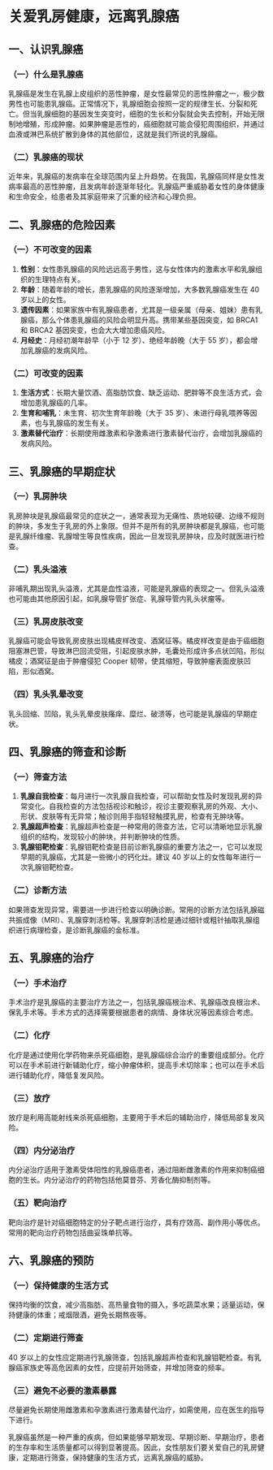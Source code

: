 # 关爱乳房健康，远离乳腺癌

## 一、认识乳腺癌
### （一）什么是乳腺癌
乳腺癌是发生在乳腺上皮组织的恶性肿瘤，是女性最常见的恶性肿瘤之一，极少数男性也可能患乳腺癌。正常情况下，乳腺细胞会按照一定的规律生长、分裂和死亡。但当乳腺细胞的基因发生突变时，细胞的生长和分裂就会失去控制，开始无限制地增殖，形成肿瘤。如果肿瘤是恶性的，癌细胞就可能会侵犯周围组织，并通过血液或淋巴系统扩散到身体的其他部位，这就是我们所说的乳腺癌。

### （二）乳腺癌的现状
近年来，乳腺癌的发病率在全球范围内呈上升趋势。在我国，乳腺癌同样是女性发病率最高的恶性肿瘤，且发病年龄逐渐年轻化。乳腺癌严重威胁着女性的身体健康和生命安全，给患者及其家庭带来了沉重的经济和心理负担。

## 二、乳腺癌的危险因素
### （一）不可改变的因素
1. **性别**：女性患乳腺癌的风险远远高于男性，这与女性体内的激素水平和乳腺组织的生理特点有关。
2. **年龄**：随着年龄的增长，患乳腺癌的风险逐渐增加，大多数乳腺癌发生在 40 岁以上的女性。
3. **遗传因素**：如果家族中有乳腺癌患者，尤其是一级亲属（母亲、姐妹）患有乳腺癌，那么个体患乳腺癌的风险会明显升高。携带某些基因突变，如 BRCA1 和 BRCA2 基因突变，也会大大增加患癌风险。
4. **月经史**：月经初潮年龄早（小于 12 岁）、绝经年龄晚（大于 55 岁），都会增加乳腺癌的发病风险。

### （二）可改变的因素
1. **生活方式**：长期大量饮酒、高脂肪饮食、缺乏运动、肥胖等不良生活方式，会增加患乳腺癌的几率。
2. **生育和哺乳**：未生育、初次生育年龄晚（大于 35 岁）、未进行母乳喂养等因素，也与乳腺癌的发生有关。
3. **激素替代治疗**：长期使用雌激素和孕激素进行激素替代治疗，会增加乳腺癌的发病风险。

## 三、乳腺癌的早期症状
### （一）乳房肿块
乳房肿块是乳腺癌最常见的症状之一，通常表现为无痛性、质地较硬、边缘不规则的肿块，多发生于乳房的外上象限。但并不是所有的乳房肿块都是乳腺癌，也可能是乳腺纤维瘤、乳腺增生等良性疾病，因此一旦发现乳房肿块，应及时就医进行检查。

### （二）乳头溢液
非哺乳期出现乳头溢液，尤其是血性溢液，可能是乳腺癌的表现之一。但乳头溢液也可能由其他原因引起，如乳腺导管扩张症、乳腺导管内乳头状瘤等。

### （三）乳房皮肤改变
乳腺癌可能会导致乳房皮肤出现橘皮样改变、酒窝征等。橘皮样改变是由于癌细胞阻塞淋巴管，导致淋巴回流受阻，引起皮肤水肿，毛囊处形成许多点状凹陷，形似橘皮；酒窝征是由于肿瘤侵犯 Cooper 韧带，使其缩短，导致肿瘤表面皮肤凹陷，形似酒窝。

### （四）乳头乳晕改变
乳头回缩、凹陷，乳头乳晕皮肤瘙痒、糜烂、破溃等，也可能是乳腺癌的早期症状。

## 四、乳腺癌的筛查和诊断
### （一）筛查方法
1. **乳腺自我检查**：每月进行一次乳腺自我检查，可以帮助女性及时发现乳房的异常变化。自我检查的方法包括视诊和触诊，视诊主要观察乳房的外观、大小、形状、皮肤等有无异常；触诊则用手指轻轻触摸乳房，检查有无肿块等。
2. **乳腺超声检查**：乳腺超声检查是一种常用的筛查方法，它可以清晰地显示乳腺组织的结构，发现较小的肿块，并判断肿块的性质。
3. **乳腺钼靶检查**：乳腺钼靶检查是目前诊断乳腺癌的重要方法之一，它可以发现早期的乳腺癌，尤其是一些微小的钙化灶。建议 40 岁以上的女性每年进行一次乳腺钼靶检查。

### （二）诊断方法
如果筛查发现异常，需要进一步进行检查以明确诊断。常用的诊断方法包括乳腺磁共振成像（MRI）、乳腺穿刺活检等。乳腺穿刺活检是通过细针或粗针抽取乳腺组织进行病理检查，是诊断乳腺癌的金标准。

## 五、乳腺癌的治疗
### （一）手术治疗
手术治疗是乳腺癌的主要治疗方法之一，包括乳腺癌根治术、乳腺癌改良根治术、保乳手术等。手术方式的选择需要根据患者的病情、身体状况等因素综合考虑。

### （二）化疗
化疗是通过使用化学药物来杀死癌细胞，是乳腺癌综合治疗的重要组成部分。化疗可以在手术前进行新辅助化疗，缩小肿瘤体积，提高手术切除率；也可以在手术后进行辅助化疗，降低复发风险。

### （三）放疗
放疗是利用高能射线来杀死癌细胞，主要用于手术后的辅助治疗，降低局部复发风险。

### （四）内分泌治疗
内分泌治疗适用于激素受体阳性的乳腺癌患者，通过阻断雌激素的作用来抑制癌细胞的生长。内分泌治疗的药物包括他莫昔芬、芳香化酶抑制剂等。

### （五）靶向治疗
靶向治疗是针对癌细胞特定的分子靶点进行治疗，具有疗效高、副作用小等优点。常用的靶向治疗药物包括曲妥珠单抗等。

## 六、乳腺癌的预防
### （一）保持健康的生活方式
保持均衡的饮食，减少高脂肪、高热量食物的摄入，多吃蔬菜水果；适量运动，保持健康的体重；戒烟限酒，避免长期熬夜等。

### （二）定期进行筛查
40 岁以上的女性应定期进行乳腺筛查，包括乳腺超声检查和乳腺钼靶检查。有乳腺癌家族史等高危因素的女性，应提前开始筛查，并增加筛查的频率。

### （三）避免不必要的激素暴露
尽量避免长期使用雌激素和孕激素进行激素替代治疗，如需使用，应在医生的指导下进行。

乳腺癌虽然是一种严重的疾病，但如果能够早期发现、早期诊断、早期治疗，患者的生存率和生活质量都可以得到显著提高。因此，女性朋友们要关爱自己的乳房健康，定期进行筛查，保持健康的生活方式，远离乳腺癌的威胁。 